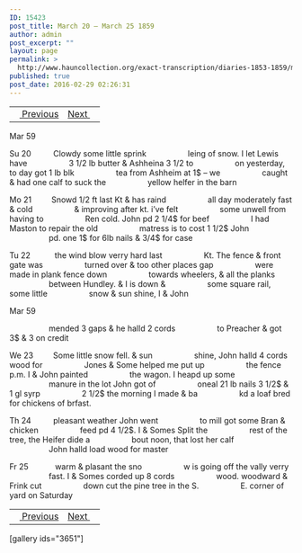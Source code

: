 ```yaml
---
ID: 15423
post_title: March 20 – March 25 1859
author: admin
post_excerpt: ""
layout: page
permalink: >
  http://www.hauncollection.org/exact-transcription/diaries-1853-1859/march-20-march-25-1859/
published: true
post_date: 2016-02-29 02:26:31
---
```

<table style="width: 100%;" align="center">
<tbody>
<tr>
<td><a href="http://www.hauncollection.org/version-2/diaries-1853-1859/march-15-march-19-1859/"><img src="https://lh3.googleusercontent.com/-EFJpxxNiPNw/VqgtWBCZrMI/AAAAAAAAAFU/WfY4lPFWWkg/s800-Ic42/Soeb-Plain-Arrows-8-10px.png" alt="" width="10" height="10" /> Previous</a></td>
<td style="text-align: right;"><a href="http://www.hauncollection.org/version-2/diaries-1853-1859/march-25-march-29-1859/">Next <img src="https://lh3.googleusercontent.com/-67k0cYlpXHw/VqgtWKz1MXI/AAAAAAAAAFU/k9PW_Piyurk/s800-Ic42/Soeb-Plain-Arrows-5-10px.png" alt="" width="10" height="10" /></a></td>
</tr>
</tbody>
</table>
Mar 59

Su 20          Clowdy some little sprink
<span style="margin-left: 70px;">leing of snow. I let Lewis have
<span style="margin-left: 70px;">3 1/2 lb butter &amp; Ashheina 3 1/2 to
<span style="margin-left: 70px;">on yesterday, to day got 1 lb blk
<span style="margin-left: 70px;">tea from Ashheim at 1$ – we
<span style="margin-left: 70px;">caught &amp; had one calf to suck the
<span style="margin-left: 70px;">yellow helfer in the barn</span></span></span></span></span></span>

Mo 21         Snowd 1/2 ft last Kt &amp; has raind
<span style="margin-left: 70px;">all day moderately fast &amp; cold
<span style="margin-left: 70px;">&amp; improving after kt. i’ve felt
<span style="margin-left: 70px;">some unwell from having to
<span style="margin-left: 70px;">Ren cold. John pd 2 1/4$ for beef
<span style="margin-left: 70px;">I had Maston to repair the old
<span style="margin-left: 70px;">matress is to cost 1 1/2$ John
<span style="margin-left: 70px;">pd. one 1$ for 6lb nails &amp; 3/4$ for case</span></span></span></span></span></span></span>

Tu 22           the wind blow verry hard last
<span style="margin-left: 70px;">Kt. The fence &amp; front gate was
<span style="margin-left: 70px;">turned over &amp; too other places gap
<span style="margin-left: 70px;">were made in plank fence down
<span style="margin-left: 70px;">towards wheelers, &amp; all the planks
<span style="margin-left: 70px;">between Hundley. &amp; I is down &amp;
<span style="margin-left: 70px;">some square rail, some little
<span style="margin-left: 70px;">snow &amp; sun shine, I &amp; John</span></span></span></span></span></span></span>

Mar 59

<span style="margin-left: 70px;">mended 3 gaps &amp; he halld 2 cords
<span style="margin-left: 70px;">to Preacher &amp; got 3$ &amp; 3 on credit</span></span>

We 23         Some little snow fell. &amp; sun
<span style="margin-left: 70px;">shine, John halld 4 cords wood for
<span style="margin-left: 70px;">Jones &amp; Some helped me put up
<span style="margin-left: 70px;">the fence p.m. I &amp; John painted
<span style="margin-left: 70px;">the wagon. I heapd up some
<span style="margin-left: 70px;">manure in the lot John got of
<span style="margin-left: 70px;">oneal 21 lb nails 3 1/2$ &amp; 1 gl syrp
<span style="margin-left: 70px;">2 1/2$ the morning I made &amp; ba
<span style="margin-left: 70px;">kd a loaf bred for chickens of brfast.</span></span></span></span></span></span></span></span>

Th 24          pleasant weather John went
<span style="margin-left: 70px;">to mill got some Bran &amp; chicken
<span style="margin-left: 70px;">feed pd 4 1/2$. I &amp; Somes Split the
<span style="margin-left: 70px;">rest of the tree, the Heifer dide a
<span style="margin-left: 70px;">bout noon, that lost her calf
<span style="margin-left: 70px;">John halld load wood for master</span></span></span></span></span>

Fr 25            warm &amp; plasant the sno
<span style="margin-left: 70px;">w is going off the vally verry
<span style="margin-left: 70px;">fast. I &amp; Somes corded up 8 cords
<span style="margin-left: 70px;">wood. woodward &amp; Frink cut
<span style="margin-left: 70px;">down cut the pine tree in the S.
<span style="margin-left: 70px;">E. corner of yard on Saturday</span></span></span></span></span>
<table style="width: 100%;" align="center">
<tbody>
<tr>
<td><a href="http://www.hauncollection.org/version-2/diaries-1853-1859/march-15-march-19-1859/"><img src="https://lh3.googleusercontent.com/-EFJpxxNiPNw/VqgtWBCZrMI/AAAAAAAAAFU/WfY4lPFWWkg/s800-Ic42/Soeb-Plain-Arrows-8-10px.png" alt="" width="10" height="10" /> Previous</a></td>
<td style="text-align: right;"><a href="http://www.hauncollection.org/version-2/diaries-1853-1859/march-25-march-29-1859/">Next <img src="https://lh3.googleusercontent.com/-67k0cYlpXHw/VqgtWKz1MXI/AAAAAAAAAFU/k9PW_Piyurk/s800-Ic42/Soeb-Plain-Arrows-5-10px.png" alt="" width="10" height="10" /></a></td>
</tr>
</tbody>
</table>
[gallery ids="3651"]